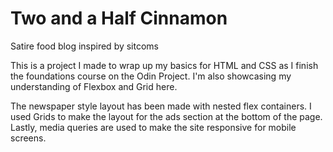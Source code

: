 # Two and a Half Cinnamon
Satire food blog inspired by sitcoms

This is a project I made to wrap up my basics for HTML and CSS as I finish the foundations course on the Odin Project. I'm also showcasing my understanding of Flexbox and Grid here.

The newspaper style layout has been made with nested flex containers. I used Grids to make the layout for the ads section at the bottom of the page. Lastly, media queries are used to make the site responsive for mobile screens.

